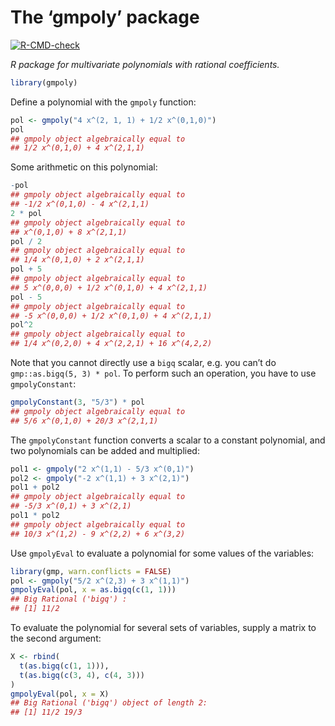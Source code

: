 The ‘gmpoly’ package
================

<!-- badges: start -->

[![R-CMD-check](https://github.com/stla/gmpoly/workflows/R-CMD-check/badge.svg)](https://github.com/stla/gmpoly/actions)
<!-- badges: end -->

*R package for multivariate polynomials with rational coefficients.*

``` r
library(gmpoly)
```

Define a polynomial with the `gmpoly` function:

``` r
pol <- gmpoly("4 x^(2, 1, 1) + 1/2 x^(0,1,0)")
pol
## gmpoly object algebraically equal to
## 1/2 x^(0,1,0) + 4 x^(2,1,1)
```

Some arithmetic on this polynomial:

``` r
-pol
## gmpoly object algebraically equal to
## -1/2 x^(0,1,0) - 4 x^(2,1,1)
2 * pol
## gmpoly object algebraically equal to
## x^(0,1,0) + 8 x^(2,1,1)
pol / 2
## gmpoly object algebraically equal to
## 1/4 x^(0,1,0) + 2 x^(2,1,1)
pol + 5
## gmpoly object algebraically equal to
## 5 x^(0,0,0) + 1/2 x^(0,1,0) + 4 x^(2,1,1)
pol - 5
## gmpoly object algebraically equal to
## -5 x^(0,0,0) + 1/2 x^(0,1,0) + 4 x^(2,1,1)
pol^2
## gmpoly object algebraically equal to
## 1/4 x^(0,2,0) + 4 x^(2,2,1) + 16 x^(4,2,2)
```

Note that you cannot directly use a `bigq` scalar, e.g. you can’t do
`gmp::as.bigq(5, 3) * pol`. To perform such an operation, you have to
use `gmpolyConstant`:

``` r
gmpolyConstant(3, "5/3") * pol
## gmpoly object algebraically equal to
## 5/6 x^(0,1,0) + 20/3 x^(2,1,1)
```

The `gmpolyConstant` function converts a scalar to a constant
polynomial, and two polynomials can be added and multiplied:

``` r
pol1 <- gmpoly("2 x^(1,1) - 5/3 x^(0,1)")
pol2 <- gmpoly("-2 x^(1,1) + 3 x^(2,1)")
pol1 + pol2
## gmpoly object algebraically equal to
## -5/3 x^(0,1) + 3 x^(2,1)
pol1 * pol2
## gmpoly object algebraically equal to
## 10/3 x^(1,2) - 9 x^(2,2) + 6 x^(3,2)
```

Use `gmpolyEval` to evaluate a polynomial for some values of the
variables:

``` r
library(gmp, warn.conflicts = FALSE)
pol <- gmpoly("5/2 x^(2,3) + 3 x^(1,1)")
gmpolyEval(pol, x = as.bigq(c(1, 1)))
## Big Rational ('bigq') :
## [1] 11/2
```

To evaluate the polynomial for several sets of variables, supply a
matrix to the second argument:

``` r
X <- rbind(
  t(as.bigq(c(1, 1))),
  t(as.bigq(c(3, 4), c(4, 3)))
)
gmpolyEval(pol, x = X)
## Big Rational ('bigq') object of length 2:
## [1] 11/2 19/3
```
